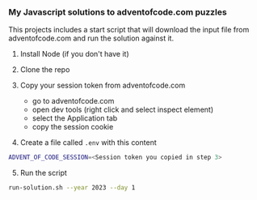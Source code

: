 ### My Javascript solutions to adventofcode.com puzzles

This projects includes a start script that will download the input file from adventofcode.com and run the solution against it.

1. Install Node (if you don't have it)

2. Clone the repo
   
3. Copy your session token from adventofcode.com
   - go to adventofcode.com
   - open dev tools (right click and select inspect element)
   - select the Application tab
   - copy the session cookie

4. Create a file called `.env` with this content
   
```bash
ADVENT_OF_CODE_SESSION=<Session token you copied in step 3>
```

5. Run the script
```bash
run-solution.sh --year 2023 --day 1
```
